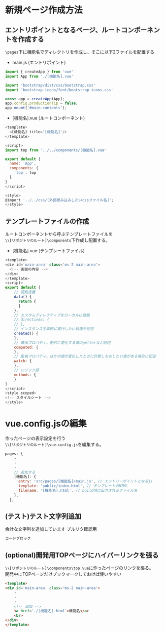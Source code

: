 # 新規ページ作成方法

## エントリポイントとなるページ、ルートコンポーネントを作成する

`\pages`下に機能名でディレクトリを作成し、そこに以下2ファイルを配置する

* main.js (エントリポイント)

```JavaScript
import { createApp } from 'vue'
import App from './[機能名].vue'

import 'bootstrap/dist/css/bootstrap.css'
import 'bootstrap-icons/font/bootstrap-icons.css'

const app = createApp(App);
app.config.productionTip = false;
app.mount('#main-contents');
```

* [機能名].vue (ルートコンポーネント)

```JavaScript
<template>
  <[機能名] title='[機能名]'/>
</template>

<script>
import top from '../../components/[機能名].vue'

export default {
  name: 'App',
  components: {
    'top': top
  }
}
</script>

<style>
@import '../../css/[外部読み込みしたいcssファイル名]';
</style>
```

## テンプレートファイルの作成

ルートコンポーネントから呼ぶテンプレートファイルを  
`\\[リポジトリのルート]\components`下作成し配置する。

* [機能名].vue (テンプレートファイル)

```JavaScript
<template>
<div id='main-area' class='ms-2 main-area'>
  <!-- 画面の内容 -->
</div>
</template>
<script>
export default {
    // 変数定義
    data() {
      return {
      }
    },
    // カスタムディレクティブをローカルに登録
    // directives: {
    // },
    // インスタンス生成時に実行したい処理を記述
    created() {
    },
    // 算出プロパティ。動的に変化する値のgetterなど記述
    computed: {
    },
    // 監視プロパティ。ほかの値が変化したときに計算しなおしたい値がある場合に記述
    watch: {
    },
    // ロジック部
    methods: {
    }
}
</script>
<style scoped>
<!-- スタイルシート -->
</style>
```

# vue.config.jsの編集

作ったページの表示設定を行う  
`\\[リポジトリのルート]\vue.config.js`を編集する。

```JavaScript
pages: {
    ・
    ・
    ・
    // 追加する
    [機能名]: {
      entry: 'src/pages/[機能名]/main.js', // エントリーポイントとなるjs
      template: 'public/index.html', // テンプレートのHTML
      filename: '[機能名].html', // build時に出力されるファイル名
    },
  },
```

## (テスト)テスト文字列追加

余計な文字列を追加しています
プルリク確認用

```HTML
コードブロック
```

## (optional)開発用TOPページにハイパーリンクを張る

`\\[リポジトリのルート]\components\top.vue`に作ったページのリンクを張る。  
開発中にTOPページだけブックマークしておけば使いやすい

```HTML
<template>
<div id='main-area' class='ms-2 main-area'>
    ・
    ・
    ・
    <!-- 追加 -->
    <a href='./[機能名].html'>機能名</a>
    <br>
</div>
</template>
```
